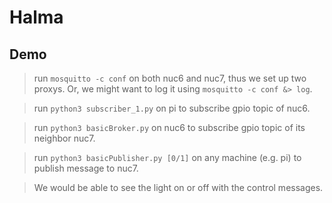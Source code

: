 # Halma

## Demo

> run `mosquitto -c conf` on both nuc6 and nuc7, thus we set up two proxys. Or, we might want to log it using `mosquitto -c conf &> log`.

> run `python3 subscriber_1.py` on pi to subscribe gpio topic of nuc6.

> run `python3 basicBroker.py` on nuc6 to subscribe gpio topic of its neighbor nuc7.

> run `python3 basicPublisher.py [0/1]` on any machine (e.g. pi) to publish message to nuc7.

> We would be able to see the light on or off with the control messages. 

